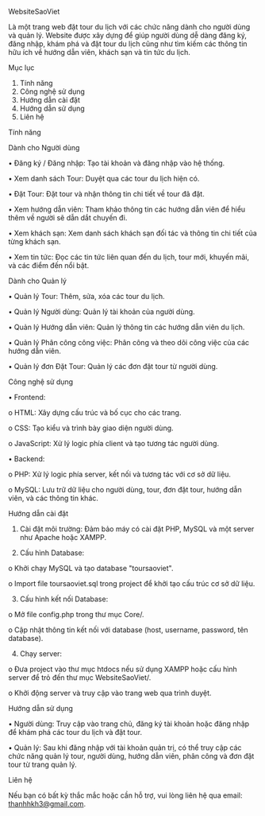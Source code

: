 WebsiteSaoViet

Là một trang web đặt tour du lịch với các chức năng dành cho người dùng và quản lý. Website được xây dựng để giúp người dùng dễ dàng đăng ký, đăng nhập, khám phá và đặt tour du lịch cũng như tìm kiếm các thông tin hữu ích về hướng dẫn viên, khách sạn và tin tức du lịch.

Mục lục
1.	Tính năng
2.	Công nghệ sử dụng
3.	Hướng dẫn cài đặt
4.	Hướng dẫn sử dụng
5.	Liên hệ


Tính năng

Dành cho Người dùng

•	Đăng ký / Đăng nhập: Tạo tài khoản và đăng nhập vào hệ thống.

•	Xem danh sách Tour: Duyệt qua các tour du lịch hiện có.

•	Đặt Tour: Đặt tour và nhận thông tin chi tiết về tour đã đặt.

•	Xem hướng dẫn viên: Tham khảo thông tin các hướng dẫn viên để hiểu thêm về người sẽ dẫn dắt chuyến đi.

•	Xem khách sạn: Xem danh sách khách sạn đối tác và thông tin chi tiết của từng khách sạn.

•	Xem tin tức: Đọc các tin tức liên quan đến du lịch, tour mới, khuyến mãi, và các điểm đến nổi bật.

Dành cho Quản lý

•	Quản lý Tour: Thêm, sửa, xóa các tour du lịch.

•	Quản lý Người dùng: Quản lý tài khoản của người dùng.

•	Quản lý Hướng dẫn viên: Quản lý thông tin các hướng dẫn viên du lịch.

•	Quản lý Phân công công việc: Phân công và theo dõi công việc của các hướng dẫn viên.

•	Quản lý đơn Đặt Tour: Quản lý các đơn đặt tour từ người dùng.


Công nghệ sử dụng

•	Frontend:

o	HTML: Xây dựng cấu trúc và bố cục cho các trang.

o	CSS: Tạo kiểu và trình bày giao diện người dùng.

o	JavaScript: Xử lý logic phía client và tạo tương tác người dùng.

•	Backend:

o	PHP: Xử lý logic phía server, kết nối và tương tác với cơ sở dữ liệu.

o	MySQL: Lưu trữ dữ liệu cho người dùng, tour, đơn đặt tour, hướng dẫn viên, và các thông tin khác.


Hướng dẫn cài đặt

1.	Cài đặt môi trường: Đảm bảo máy có cài đặt PHP, MySQL và một server như Apache hoặc XAMPP.

2.	Cấu hình Database:

o	Khởi chạy MySQL và tạo database "toursaoviet".

o	Import file toursaoviet.sql trong project để khởi tạo cấu trúc cơ sở dữ liệu.

3.	Cấu hình kết nối Database:

o	Mở file config.php trong thư mục Core/.

o	Cập nhật thông tin kết nối với database (host, username, password, tên database).

4.	Chạy server:

o	Đưa project vào thư mục htdocs nếu sử dụng XAMPP hoặc cấu hình server để trỏ đến thư mục WebsiteSaoViet/.

o	Khởi động server và truy cập vào trang web qua trình duyệt.


Hướng dẫn sử dụng

•	Người dùng: Truy cập vào trang chủ, đăng ký tài khoản hoặc đăng nhập để khám phá các tour du lịch và đặt tour.

•	Quản lý: Sau khi đăng nhập với tài khoản quản trị, có thể truy cập các chức năng quản lý tour, người dùng, hướng dẫn viên, phân công và đơn đặt tour từ trang quản lý.


Liên hệ

Nếu bạn có bất kỳ thắc mắc hoặc cần hỗ trợ, vui lòng liên hệ qua email: thanhhkh3@gmail.com.
